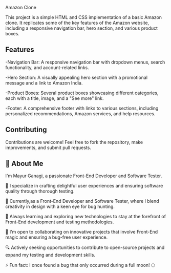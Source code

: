 Amazon Clone

This project is a simple HTML and CSS implementation of a basic Amazon clone. It replicates some of the key features of the Amazon website, including a responsive navigation bar, hero section, and various product boxes.

## Features

-Navigation Bar: A responsive navigation bar with dropdown menus, search functionality, and account-related links.

-Hero Section: A visually appealing hero section with a promotional message and a link to Amazon India.

-Product Boxes: Several product boxes showcasing different categories, each with a title, image, and a "See more" link.

-Footer: A comprehensive footer with links to various sections, including personalized recommendations, Amazon services, and help resources.


## Contributing

Contributions are welcome! Feel free to fork the repository, make improvements, and submit pull requests.

## 🚀 About Me
I'm Mayur Ganagi, a passionate Front-End Developer and Software Tester. 

🚀 I specialize in crafting delightful user experiences and ensuring software quality through thorough testing.

💼 Currently,as a Front-End Developer and Software Tester, where I blend creativity in design with a keen eye for bug hunting.

🌱 Always learning and exploring new technologies to stay at the forefront of Front-End development and testing methodologies.

👯 I'm open to collaborating on innovative projects that involve Front-End magic and ensuring a bug-free user experience.

🔍 Actively seeking opportunities to contribute to open-source projects and expand my testing and development skills.

⚡ Fun fact: I once found a bug that only occurred during a full moon! 🌕



